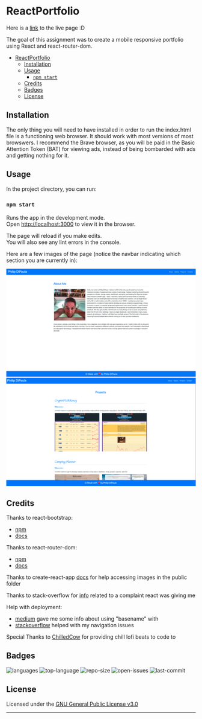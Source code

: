 # ReactPortfolio

Here is a [link](https://pjdip.github.io/ReactPortfolio/) to the live page :D

The goal of this assignment was to create a mobile responsive portfolio using React and react-router-dom.

- [ReactPortfolio](#reactportfolio)
  - [Installation](#installation)
  - [Usage](#usage)
    - [`npm start`](#npm-start)
  - [Credits](#credits)
  - [Badges](#badges)
  - [License](#license)

## Installation

The only thing you will need to have installed in order to run the index.html file is a functioning web browser. It should work with most versions of most browswers. I recommend the Brave browser, as you will be paid in the Basic Attention Token (BAT) for viewing ads, instead of being bombarded with ads and getting nothing for it.

## Usage 

In the project directory, you can run:

### `npm start`

Runs the app in the development mode.\
Open [http://localhost:3000](http://localhost:3000) to view it in the browser.

The page will reload if you make edits.\
You will also see any lint errors in the console.

Here are a few images of the page (notice the navbar indicating which section you are currently in):

![about me](./public/assets/images/about-screenshot.png)
![projects](./public/assets/images/projects-screenshot.png)

## Credits

Thanks to react-bootstrap:
* [npm](https://www.npmjs.com/package/react-bootstrap)
* [docs](https://react-bootstrap.github.io/getting-started/introduction/)

Thanks to react-router-dom:
* [npm](https://www.npmjs.com/package/react-router-dom)
* [docs](https://reactrouter.com/web/guides/quick-start)

Thanks to create-react-app [docs](https://create-react-app.dev/docs/using-the-public-folder/) for help accessing images in the public folder

Thanks to stack-overflow for [info](https://stackoverflow.com/questions/50709625/link-with-target-blank-and-rel-noopener-noreferrer-still-vulnerable) related to a complaint react was giving me

Help with deployment:
* [medium](https://medium.com/@arijit_chowdhury/deploy-react-app-with-react-router-to-github-pages-for-free-569377f483f) gave me some info about using "basename" with <BrowserRouter>
* [stackoverflow](https://stackoverflow.com/questions/61300429/react-app-hashrouter-not-working-on-localhost-as-well-as-github-user-page) helped with my navigation issues

Special Thanks to [ChilledCow](https://www.youtube.com/channel/UCSJ4gkVC6NrvII8umztf0Ow) for providing chill lofi beats to code to

## Badges

![languages](https://img.shields.io/github/languages/count/pjdip/ReactPortfolio)
![top-language](https://img.shields.io/github/languages/top/pjdip/ReactPortfolio)
![repo-size](https://img.shields.io/github/repo-size/pjdip/ReactPortfolio)
![open-issues](https://img.shields.io/github/issues-raw/pjdip/ReactPortfolio)
![last-commit](https://img.shields.io/github/last-commit/pjdip/ReactPortfolio)

## License

Licensed under the [GNU General Public License v3.0](https://choosealicense.com/licenses/gpl-3.0/)

---